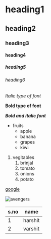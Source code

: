 # heading1
## heading2
### heading3
#### heading4
##### heading5
###### heading6

*Italic type of font*

**Bold type of font**

***Bold and italic font***

* fruits
   *  apple
   *  banana
   *  grapes
   *  kiwi

1. vegitables
    1. brinjal
    2. tomato
    3. onions
    4. potato

[google](https://www.google.co.in/)

![avengers](https://lp-cms-production.imgix.net/news/2019/06/taj-mahal.jpg?format=auto&crop=entropy&fit=crop&h=800&sharp=10&vib=20&w=1200?crop=entropy&fit=crop&h=800&sharp=10&vib=20&w=1200)

s.no|name
----|----
1|harshit
2|varshit

